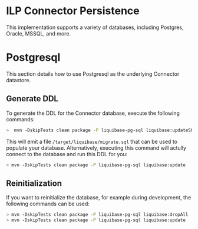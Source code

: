 # ILP Connector Persistence
This implementation supports a variety of databases, including Postgres, Oracle, MSSQL, and more.

# Postgresql
This section details how to use Postgresql as the underlying Connector datastore.

## Generate DDL
To generate the DDL for the Connector database, execute the following commands:

```bash
>  mvn -DskipTests clean package -P liquibase-pg-sql liquibase:updateSQL
``` 

This will emit a file `/target/liquibase/migrate.sql` that can be used to populate your database. Alternatively, 
executing this command will actully connect to the database and run this DDL for you:

```bash
> mvn -DskipTests clean package -P liquibase-pg-sql liquibase:update
```

## Reinitialization
If you want to reinitialize the database, for example during development, the following commands can be used:

```bash
> mvn -DskipTests clean package -P liquibase-pg-sql liquibase:dropAll
> mvn -DskipTests clean package -P liquibase-pg-sql liquibase:update
```
